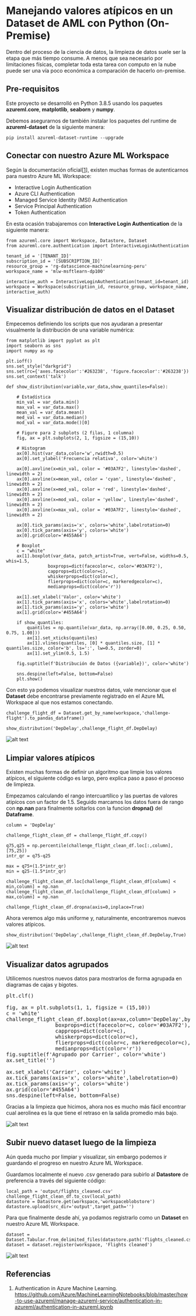 # Manejando valores atípicos en un Dataset de AML con Python (On-Premise)

Dentro del proceso de la ciencia de datos, la limpieza de datos suele ser la etapa que más tiempo consume. A menos que sea necesario por limitaciones físicas, completar toda  esta tarea con computo en la nube puede ser una vía poco económica a comparación de hacerlo on-premise.

## Pre-requisitos

Este proyecto se desarrolló en Python 3.8.5 usando los paquetes **azureml.core**, **matplotlib**, **seaborn** y **numpy**.

Debemos asegurarnos de también instalar los paquetes del runtime de **azureml-dataset** de la siguiente manera:

<pre><code>pip install azureml-dataset-runtime --upgrade</code></pre>

## Conectar con nuestro Azure ML Workspace

Según la documentación oficial[[1]], existen muchas formas de autenticarnos para nuestro Azure ML Workspace:

* Interactive Login Authentication
* Azure CLI Authentication
* Managed Service Identity (MSI) Authentication
* Service Principal Authentication
* Token Authentication

En esta ocasión trabajaremos con **Interactive Login Authentication** de la siguiente manera:

<pre><code>from azureml.core import Workspace, Datastore, Dataset
from azureml.core.authentication import InteractiveLoginAuthentication

tenant_id = '[TENANT_ID]'
subscription_id = '[SUBSCRIPTION_ID]'
resource_group = 'rg-datascience-machinelearning-peru'
workspace_name = 'mlw-msftlearn-dp100'

interactive_auth = InteractiveLoginAuthentication(tenant_id=tenant_id)
workspace = Workspace(subscription_id, resource_group, workspace_name, interactive_auth)
</code></pre>

## Visualizar distribución de datos en el Dataset

Empecemos definiendo los scripts que nos ayudaran a presentar visualmente la distribución de una variable numérica:

<pre><code>from matplotlib import pyplot as plt
import seaborn as sns
import numpy as np

plt.ioff()
sns.set_style("darkgrid")
sns.set(rc={'axes.facecolor':'#263238', 'figure.facecolor':'#263238'})
sns.set_context('talk')

def show_distribution(variable,var_data,show_quantiles=False):

    # Estadística
    min_val = var_data.min()
    max_val = var_data.max()
    mean_val = var_data.mean()
    med_val = var_data.median()
    mod_val = var_data.mode()[0]

    # Figure para 2 subplots (2 filas, 1 columna)
    fig, ax = plt.subplots(2, 1, figsize = (15,10))

    # Histogram   
    ax[0].hist(var_data,color='w',rwidth=0.5)
    ax[0].set_ylabel('Frecuencia relativa', color='white')

    ax[0].axvline(x=min_val, color = '#03A7F2', linestyle='dashed', linewidth = 2)
    ax[0].axvline(x=mean_val, color = 'cyan', linestyle='dashed', linewidth = 2)
    ax[0].axvline(x=med_val, color = 'red', linestyle='dashed', linewidth = 2)
    ax[0].axvline(x=mod_val, color = 'yellow', linestyle='dashed', linewidth = 2)
    ax[0].axvline(x=max_val, color = '#03A7F2', linestyle='dashed', linewidth = 2)

    ax[0].tick_params(axis='x', colors='white',labelrotation=0)
    ax[0].tick_params(axis='y', colors='white')
    ax[0].grid(color='#455A64')

    # Boxplot
    c = "white"
    ax[1].boxplot(var_data, patch_artist=True, vert=False, widths=0.5, whis=1.5,
                boxprops=dict(facecolor=c, color='#03A7F2'),
                capprops=dict(color=c),
                whiskerprops=dict(color=c),
                flierprops=dict(color=c, markeredgecolor=c),
                medianprops=dict(color='r'))

    ax[1].set_xlabel('Valor', color='white')
    ax[1].tick_params(axis='x', colors='white',labelrotation=0)
    ax[1].tick_params(axis='y', colors='white')
    ax[1].grid(color='#455A64')

    if show_quantiles:
        quantiles = np.quantile(var_data, np.array([0.00, 0.25, 0.50, 0.75, 1.00]))
        ax[1].set_xticks(quantiles)
        ax[1].vlines(quantiles, [0] * quantiles.size, [1] * quantiles.size, color='b', ls=':', lw=0.5, zorder=0)
        ax[1].set_ylim(0.5, 1.5)

    fig.suptitle(f'Distribución de Datos ({variable})', color='white')

    sns.despine(left=False, bottom=False)
    plt.show()</code></pre>

Con esto ya podemos visualizar nuestros datos, vale mencionar que el **Dataset** debe encontrarse previamente registrado en el Azure ML Workspace al que nos estamos conectando.

<pre><code>challenge_flight_df = Dataset.get_by_name(workspace,'challenge-flight').to_pandas_dataframe()

show_distribution('DepDelay',challenge_flight_df.DepDelay)</code></pre>

![alt text](img/depdelay_uncleaned.png "DEPDELAY UNCLEANED")

## Limpiar valores atípicos

Existen muchas formas de definir un algoritmo que limpie los valores atípicos, el siguiente código es largo, pero explica paso a paso el proceso de limpieza.

Empezamos calculando el rango intercuartílico y las puertas de valores atipícos con un factor de 1.5. Seguido marcamos los datos fuera de rango con **np.nan** para finalmente soltarlos con la funcion **dropna()** del **Dataframe**.

<pre><code>column = 'DepDelay'

challenge_flight_clean_df = challenge_flight_df.copy()

q75,q25 = np.percentile(challenge_flight_clean_df.loc[:,column],[75,25])
intr_qr = q75-q25
 
max = q75+(1.5*intr_qr)
min = q25-(1.5*intr_qr)
 
challenge_flight_clean_df.loc[challenge_flight_clean_df[column] < min,column] = np.nan
challenge_flight_clean_df.loc[challenge_flight_clean_df[column] > max,column] = np.nan

challenge_flight_clean_df.dropna(axis=0,inplace=True)</code></pre>

Ahora veremos algo más uniforme y, naturalmente, encontraremos nuevos valores atípicos.

<pre><code>show_distribution('DepDelay',challenge_flight_clean_df.DepDelay,True)</code></pre>

![alt text](img/depdelay_cleaned.png "DEPDELAY CLEANED")

## Visualizar datos agrupados

Utilicemos nuestros nuevos datos para mostrarlos de forma agrupada en diagramas de cajas y bigotes.

<pre></code>plt.clf()

fig, ax = plt.subplots(1, 1, figsize = (15,10))
c = 'white'
challenge_flight_clean_df.boxplot(ax=ax,column='DepDelay',by='Carrier',patch_artist=True,vert=True,widths=0.5,whis=1.5,
                boxprops=dict(facecolor=c, color='#03A7F2'),
                capprops=dict(color=c),
                whiskerprops=dict(color=c),
                flierprops=dict(color=c, markeredgecolor=c),
                medianprops=dict(color='r'))
fig.suptitle(f'Agrupado por Carrier', color='white')
ax.set_title('')

ax.set_xlabel('Carrier', color='white')
ax.tick_params(axis='x', colors='white',labelrotation=0)
ax.tick_params(axis='y', colors='white')
ax.grid(color='#455A64')
sns.despine(left=False, bottom=False)</code></pre>

Gracias a la limpieza que hicimos, ahora nos es mucho más fácil encontrar cual aerolinea es la que tiene el retraso en la salida promedio más bajo.

![alt text](img/depdelay_by_carrier.png "DEPDELAY BY CARRIER")

## Subir nuevo dataset luego de la limpieza

Aún queda mucho por limpiar y visualizar, sin embargo podemos ir guardando el progreso en nuestro Azure ML Workspace.

Guardamos localmente el nuevo .csv generado para subirlo al  **Datastore** de preferencia a través del siguiente código:

<pre><code>local_path = 'output/flights_cleaned.csv'
challenge_flight_clean_df.to_csv(local_path)
datastore = Datastore.get(workspace,'workspaceblobstore')
datastore.upload(src_dir='output',target_path='')</pre></code>

Para que finalmente desde ahí, ya podamos registrarlo como un **Dataset** en nuestro Azure ML Workspace.

<pre><code>dataset = Dataset.Tabular.from_delimited_files(datastore.path('flights_cleaned.csv'))
dataset = dataset.register(workspace, 'Flights cleaned')</pre></code>

![alt text](img/cleaned_uploaded.png "WORKSPACE DATA")

## Referencias

1. Authentication in Azure Machine Learning. https://github.com/Azure/MachineLearningNotebooks/blob/master/how-to-use-azureml/manage-azureml-service/authentication-in-azureml/authentication-in-azureml.ipynb

[1]: https://github.com/Azure/MachineLearningNotebooks/blob/master/how-to-use-azureml/manage-azureml-service/authentication-in-azureml/authentication-in-azureml.ipynb